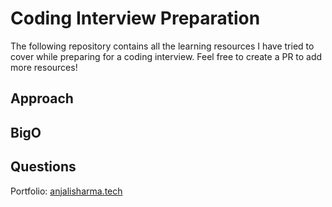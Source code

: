 # Coding Interview Preparation

The following repository contains all the learning resources I have tried to cover while preparing for a coding interview.
Feel free to create a PR to add more resources!


## Approach 

## BigO

## Questions

Portfolio: [anjalisharma.tech]() 
